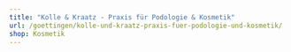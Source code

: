 ```yaml
---
title: "Kolle & Kraatz - Praxis für Podologie & Kosmetik"
url: /goettingen/kolle-und-kraatz-praxis-fuer-podologie-und-kosmetik/
shop: Kosmetik
---
```

